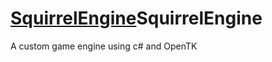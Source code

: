# [SquirrelEngine](https://user-images.githubusercontent.com/86197206/167062207-62775e75-5ee7-4e3f-8009-e1eaafe3078d.png)SquirrelEngine
A custom game engine using c# and OpenTK
